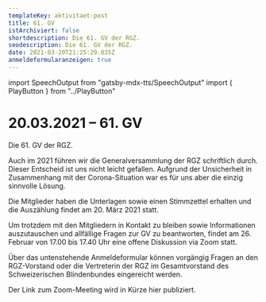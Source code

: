 ```yaml
---
templateKey: aktivitaet-post
title: 61. GV
istArchiviert: false
shortdescription: Die 61. GV der RGZ.
seodescription: Die 61. GV der RGZ.
date: 2021-03-20T21:25:29.835Z
anmeldeformularanzeigen: true
---
```

import SpeechOutput from "gatsby-mdx-tts/SpeechOutput"
import { PlayButton } from "../PlayButton"

<SpeechOutput id="aktivitaet-gv-61" customPlayButton={PlayButton}>

# 20.03.2021 – 61. GV

Die 61. GV der RGZ.

Auch im 2021 führen wir die Generalversammlung der RGZ schriftlich durch. Dieser Entscheid ist uns nicht leicht gefallen. Aufgrund der Unsicherheit in Zusammenhang mit der Corona-Situation war es für uns aber die einzig sinnvolle Lösung. 

Die Mitglieder haben die Unterlagen sowie einen Stimmzettel erhalten und die Auszählung findet am 20. März 2021 statt. 

Um trotzdem mit den Mitgliedern in Kontakt zu bleiben sowie Informationen auszutauschen und allfällige Fragen zur GV zu beantworten, findet am 26. Februar von 17.00 bis 17.40 Uhr eine offene Diskussion via Zoom statt. 

Über das untenstehende Anmeldeformular können vorgängig Fragen an den RGZ-Vorstand oder die Vertreterin der RGZ im Gesamtvorstand des Schweizerischen Blindenbundes eingereicht werden. 

Der Link zum Zoom-Meeting wird in Kürze hier publiziert. 

</SpeechOutput>